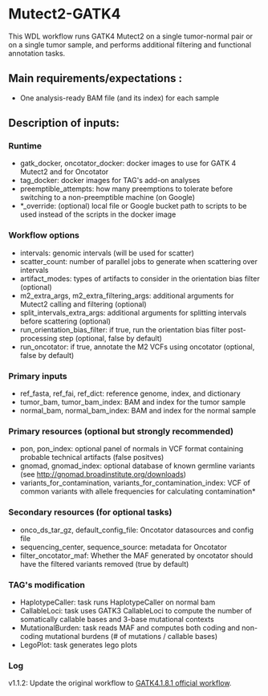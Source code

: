 # Mutect2-GATK4
This WDL workflow runs GATK4 Mutect2 on a single tumor-normal pair or on a single tumor sample, and performs additional filtering and functional annotation tasks.

## Main requirements/expectations :

* One analysis-ready BAM file (and its index) for each sample

## Description of inputs:

### Runtime

* gatk_docker, oncotator_docker: docker images to use for GATK 4 Mutect2 and for Oncotator
* tag_docker: docker images for TAG's add-on analyses
* preemptible_attempts: how many preemptions to tolerate before switching to a non-preemptible machine (on Google)
* *_override: (optional) local file or Google bucket path to scripts to be used instead of the scripts in the docker image

### Workflow options

* intervals: genomic intervals (will be used for scatter)
* scatter_count: number of parallel jobs to generate when scattering over intervals
* artifact_modes: types of artifacts to consider in the orientation bias filter (optional)
* m2_extra_args, m2_extra_filtering_args: additional arguments for Mutect2 calling and filtering (optional)
* split_intervals_extra_args: additional arguments for splitting intervals before scattering (optional)
* run_orientation_bias_filter: if true, run the orientation bias filter post-processing step (optional, false by default)
* run_oncotator: if true, annotate the M2 VCFs using oncotator (optional, false by default)

### Primary inputs

* ref_fasta, ref_fai, ref_dict: reference genome, index, and dictionary
* tumor_bam, tumor_bam_index: BAM and index for the tumor sample
* normal_bam, normal_bam_index: BAM and index for the normal sample

### Primary resources (optional but strongly recommended)

* pon, pon_index: optional panel of normals in VCF format containing probable technical artifacts (false positves)
* gnomad, gnomad_index: optional database of known germline variants (see http://gnomad.broadinstitute.org/downloads)
* variants_for_contamination, variants_for_contamination_index: VCF of common variants with allele frequencies for calculating contamination* 

### Secondary resources (for optional tasks)

* onco_ds_tar_gz, default_config_file: Oncotator datasources and config file
* sequencing_center, sequence_source: metadata for Oncotator
* filter_oncotator_maf: Whether the MAF generated by oncotator should have the filtered variants removed (true by default)

### TAG's modification

* HaplotypeCaller: task runs HaplotypeCaller on normal bam
* CallableLoci: task uses GATK3 CallableLoci to compute the number of somatically callable bases and 3-base mutational contexts
* MutationalBurden: task reads MAF and computes both coding and non-coding mutational burdens (# of mutations / callable bases)
* LegoPlot: task generates lego plots

### Log
v1.1.2: Update the original workflow to [GATK4.1.8.1 official workflow](https://raw.githubusercontent.com/broadinstitute/gatk/4.1.8.1/scripts/mutect2_wdl/mutect2.wdl).  